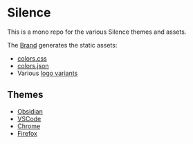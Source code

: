 # Silence

This is a mono repo for the various Silence themes and assets.

The [Brand](https://github.com/luke-rmaki/brand) generates the static assets:
- [colors.css](./assets/colors.css)
- [colors.json](./assets/colors.json)
- Various [logo variants](./assets/logo) 


## Themes
- [Obsidian](https://github.com/luke-rmaki/silence-obsidian)
- [VSCode](https://github.com/luke-rmaki/silence-vscode)
- [Chrome](https://github.com/luke-rmaki/silence-chrome)
- [Firefox](https://github.com/luke-rmaki/silence-firefox)
